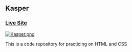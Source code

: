 ## Kasper

### [Live Site](https://majidalilouch.github.io/Kasper)

[![Kasper.png](https://i.postimg.cc/66jR6S82/Kasper.png)](https://postimg.cc/V5t5DKBm) 

This is a code repository for practicing on HTML and CSS
